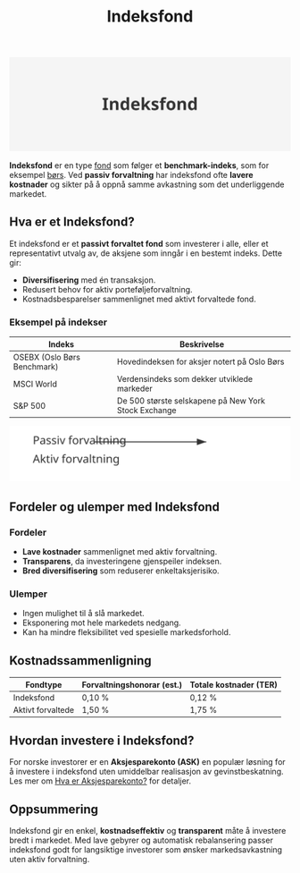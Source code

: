 ﻿---
title: "Indeksfond"
seoTitle: "Indeksfond"
description: '![Indeksfond](indeksfond-image.svg)'
summary: "Hva indeksfond er, fordeler og ulemper, kostnader og hvordan komme i gang."
---

![Indeksfond](indeksfond-image.svg)

**Indeksfond** er en type [fond](/blogs/regnskap/hva-er-fond "Hva er Fond? Ulike Typer Fond og Regnskapsbehandling") som følger et **benchmark-indeks**, som for eksempel [børs](/blogs/regnskap/bors "Børs i Norge - Alt om Oslo Børs, handel og nøkkelbegreper"). Ved **passiv forvaltning** har indeksfond ofte **lavere kostnader** og sikter på å oppnå samme avkastning som det underliggende markedet.

## Hva er et Indeksfond?

Et indeksfond er et **passivt forvaltet fond** som investerer i alle, eller et representativt utvalg av, de aksjene som inngår i en bestemt indeks. Dette gir:

* **Diversifisering** med én transaksjon.
* Redusert behov for aktiv porteføljeforvaltning.
* Kostnadsbesparelser sammenlignet med aktivt forvaltede fond.

### Eksempel på indekser

| Indeks                      | Beskrivelse                                    |
|-----------------------------|------------------------------------------------|
| OSEBX (Oslo Børs Benchmark)  | Hovedindeksen for aksjer notert på Oslo Børs   |
| MSCI World                  | Verdensindeks som dekker utviklede markeder    |
| S&P 500                     | De 500 største selskapene på New York Stock Exchange |

![Struktur av Indeksfond](indeksfond-struktur.svg)

## Fordeler og ulemper med Indeksfond

### Fordeler

* **Lave kostnader** sammenlignet med aktiv forvaltning.
* **Transparens**, da investeringene gjenspeiler indeksen.
* **Bred diversifisering** som reduserer enkeltaksjerisiko.

### Ulemper

* Ingen mulighet til å slå markedet.
* Eksponering mot hele markedets nedgang.
* Kan ha mindre fleksibilitet ved spesielle markedsforhold.

## Kostnadssammenligning

| Fondtype           | Forvaltningshonorar (est.) | Totale kostnader (TER) |
|--------------------|-----------------------------|------------------------|
| Indeksfond         | 0,10 %                      | 0,12 %                 |
| Aktivt forvaltede  | 1,50 %                      | 1,75 %                 |

## Hvordan investere i Indeksfond?

For norske investorer er en **Aksjesparekonto (ASK)** en populær løsning for å investere i indeksfond uten umiddelbar realisasjon av gevinstbeskatning. Les mer om [Hva er Aksjesparekonto?](/blogs/regnskap/hva-er-aksjesparekonto "Hva er Aksjesparekonto? Guide til skattefordeler og investering") for detaljer.

## Oppsummering

Indeksfond gir en enkel, **kostnadseffektiv** og **transparent** måte å investere bredt i markedet. Med lave gebyrer og automatisk rebalansering passer indeksfond godt for langsiktige investorer som ønsker markedsavkastning uten aktiv forvaltning.










